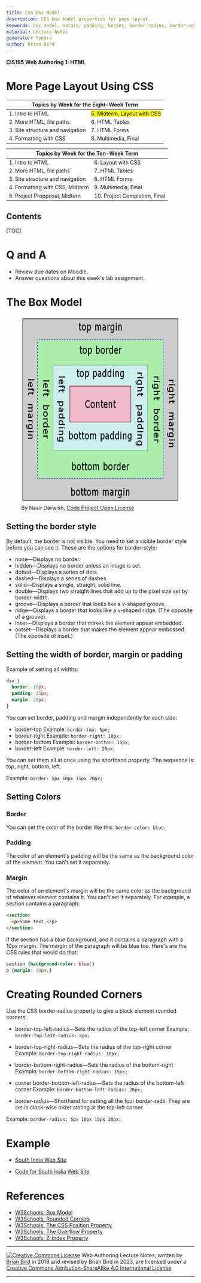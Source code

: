 ```yaml
---
title: CSS Box Model
description: CSS box model properties for page layout. 
keywords: box model, margin, padding, border, border-radius, border-color, overflow, z-index
material: Lecture Notes
generator: Typora
author: Brian Bird
---
```


**CIS195 Web Authoring 1: HTML**
<h1>More Page Layout Using CSS</h1>

<table>
  <thead>
    <tr>
      <th colspan="2">Topics by Week for the Eight-Week Term</th>
    </tr>
  </thead>
  <tbody>
    <tr>
      <td>1. Intro to HTML</td>
      <td><mark>5. Midterm, Layout with CSS</mark></td>
    </tr>
    <tr>
      <td>2. More HTML, file paths</td>
      <td>6. HTML Tables</td>
    </tr>
    <tr>
      <td>3. Site structure and navigation</td>
      <td>7. HTML Forms</td>
    </tr>
    <tr>
      <td>4. Formatting with CSS</td>
      <td>8. Multimedia, Final</td>
    </tr>
  </tbody>
</table>


<table hidden>
  <thead>
    <tr>
      <th colspan="2">Topics by Week for the Ten-Week Term</th>
    </tr>
  </thead>
  <tbody>
    <tr>
      <td>1. Intro to HTML</td>
      <td>6. Layout with CSS</td>
    </tr>
    <tr>
      <td>2. More HTML, file paths</td>
      <td>7. HTML Tables</td>
    </tr>
    <tr>
      <td>3. Site structure and navigation</td>
      <td>8. HTML Forms</td>
    </tr>
    <tr>
      <td>4. Formatting with CSS, Midterm</td>
      <td>9. Multimedia, Final</td>
    </tr>
    <tr>
      <td>5. Project Propposal, Midtern</td>
      <td>10. Project Completion, Final</td>
    </tr>
  </tbody>
</table>
<h2>Contents</h2>

[TOC]

# Q and A

-   Review due dates on Moodle.
-   Answer questions about this week's lab assignment.



# The Box Model

<figure><img src="boxmodel-image.png" alt="CSS box model" height="500px">
<figcaption>By Nasir Darwish, <a href="https://www.codeproject.com/info/cpol10.aspx">Code Project Open License</a></figcaption>
</figure>


## Setting the border style

By default, the border is not visible. You need to set a visible border style before you can see it. These are the options for border-style:

- none&mdash;Displays no border.
- hidden&mdash;Displays no border unless an image is set.
- dotted&mdash;Displays a series of dots. 
- dashed&mdash;Displays a series of dashes.
- solid&mdash;Displays a single, straight, solid line.
- double&mdash;Displays two straight lines that add up to the pixel size set by border-width.
- groove&mdash;Displays a border that looks like a v-shaped groove.
- ridge&mdash;Displays a border that looks like a v-shaped ridge. (The opposite of a groove).
- inset&mdash;Displays a border that makes the element appear embedded. 
- outset&mdash;Displays a border that makes the element appear embossed. (The opposite of inset.)

## Setting the width of border, margin or padding

Example of setting all widths:

```css
div {
  border: 10px;
  padding: 15px;
  margin: 20px;
}
```

You can set border, padding and margin independently for each side:

- border-top
  Example: `border-top: 5px;`
- border-right
  Example: `border-right: 10px;`
- border-bottom
  Example: `border-botton: 15px;`
- border-left
  Example: `border-left: 20px;`

You can set them all at once using the shorthand property.
The sequence is: top, right, bottom, left.

Example: `border: 5px 10px 15px 20px;`

## Setting Colors

### Border

You can set the color of the border like this: `border-color: blue`.

### Padding

The color of an element's padding will be the same as the background color of the element. You can't set it separately.

### Margin

The color of an element's margin will be the same color as the background of whatever element contains it. You can't set it separately.
For example, a section contains a paragraph:

```html
<section>
  <p>Some text.</p>
</section>
```

If the section has a blue background, and it contains a paragraph with a 10px margin. The margin of the paragraph will be blue too. Here's are the CSS rules that would do that:

```css
section {background-color: blue;}
p {margin: 10px;}
```



# Creating Rounded Corners

Use the CSS border-radius property to give a block element rounded corners.

- border-top-left-radius&mdash;Sets the radius of the top-left corner
  Example: `border-top-left-radius: 5px;`

- border-top-right-radius&mdash;Sets the radius of the top-right corner
  Example: `border-top-right-radius: 10px;`

- border-bottom-right-radius&mdash;Sets the radius of the bottom-right
  Example: `border-bottom-right-radius: 15px;`

- corner border-bottom-left-radius&mdash;Sets the radius of the bottom-left corner
  Example: `border-bottom-left-radius: 20px;`

- border-radius&mdash;Shorthand for setting all the four border-radii.
  They are set in clock-wise order stating at the top-left corner.
  

Example: `border-radius: 5px 10px 15px 20px;`

  

# Example

* [South India Web Site](https://lcc-cit.github.io/CIS195-Demos/Unit03/Finished/)

* [Code for South India Web Site](https://github.com/LCC-CIT/CIS195-Demos/tree/master/Unit03)

  

# References

* [W3Schools: Box Model ](https://www.w3schools.com/css/css_boxmodel.asp)
* [W3Schools: Rounded Corners](https://www.w3schools.com/css/css3_borders.asp)
* [W3Schools: The CSS Position Property](https://www.w3schools.com/css/css_positioning.asp)
* [W3Schools: The Overflow Property](https://www.w3schools.com/cssref/pr_pos_overflow.asp)
* [W3Schools: Z-Index Property](https://www.w3schools.com/cssref/pr_pos_z-index.asp)



------

[![Creative Commons License](https://i.creativecommons.org/l/by-sa/4.0/88x31.png)](http://creativecommons.org/licenses/by-sa/4.0/) Web Authoring Lecture Notes, written by [Brian Bird](https://profbird.dev) in 2018 and revised by Brian Bird in <time>2023</time>, are licensed under a [Creative Commons Attribution-ShareAlike 4.0 International License](http://creativecommons.org/licenses/by-sa/4.0/). 

------------

